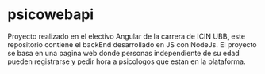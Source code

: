 # psicowebapi

Proyecto realizado en el electivo Angular de la carrera de ICIN UBB, este repositorio contiene el backEnd desarrollado en JS con NodeJs.
El proyecto se basa en una pagina web donde personas independiente de su edad pueden registrarse y pedir hora a psicologos que estan en la plataforma.
